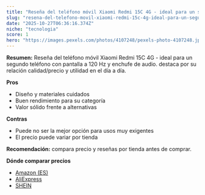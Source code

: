 ```yaml
---
title: "Reseña del teléfono móvil Xiaomi Redmi 15C 4G - ideal para un segundo teléfono con pantalla a 120 Hz y enchufe de audio."
slug: "resena-del-telefono-movil-xiaomi-redmi-15c-4g-ideal-para-un-segundo-telefono-con"
date: "2025-10-27T06:36:16.374Z"
niche: "tecnologia"
score: 1
hero: "https://images.pexels.com/photos/4107248/pexels-photo-4107248.jpeg?auto=compress&cs=tinysrgb&fit=crop&h=627&w=1200&auto=compress&cs=tinysrgb&w=1200&h=675&fit=crop"
---
```


**Resumen:** Reseña del teléfono móvil Xiaomi Redmi 15C 4G - ideal para un segundo teléfono con pantalla a 120 Hz y enchufe de audio. destaca por su relación calidad/precio y utilidad en el día a día.

**Pros**
- Diseño y materiales cuidados
- Buen rendimiento para su categoría
- Valor sólido frente a alternativas

**Contras**
- Puede no ser la mejor opción para usos muy exigentes
- El precio puede variar por tienda

**Recomendación:** compara precio y reseñas por tienda antes de comprar.

**Dónde comparar precios**
- [Amazon (ES)](https://www.amazon.es/s?k=Rese%C3%B1a%20del%20tel%C3%A9fono%20m%C3%B3vil%20Xiaomi%20Redmi%2015C%204G%20-%20ideal%20para%20un%20segundo%20tel%C3%A9fono%20con%20pantalla%20a%20120%20Hz%20y%20enchufe%20de%20audio.&tag=teknovashop25-21)
- [AliExpress](https://www.aliexpress.com/wholesale?SearchText=Rese%C3%B1a%20del%20tel%C3%A9fono%20m%C3%B3vil%20Xiaomi%20Redmi%2015C%204G%20-%20ideal%20para%20un%20segundo%20tel%C3%A9fono%20con%20pantalla%20a%20120%20Hz%20y%20enchufe%20de%20audio.)
- [SHEIN](https://www.shein.com/pdsearch/Rese%C3%B1a%20del%20tel%C3%A9fono%20m%C3%B3vil%20Xiaomi%20Redmi%2015C%204G%20-%20ideal%20para%20un%20segundo%20tel%C3%A9fono%20con%20pantalla%20a%20120%20Hz%20y%20enchufe%20de%20audio.)